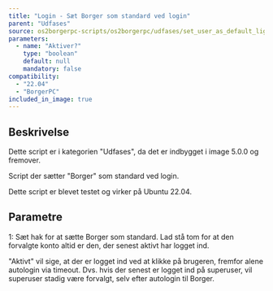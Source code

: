 ```yaml
---
title: "Login - Sæt Borger som standard ved login"
parent: "Udfases"
source: os2borgerpc-scripts/os2borgerpc/udfases/set_user_as_default_lightdm_user.sh
parameters:
  - name: "Aktiver?"
    type: "boolean"
    default: null
    mandatory: false
compatibility:  
  - "22.04"
  - "BorgerPC"
included_in_image: true
---
```


## Beskrivelse
Dette script er i kategorien "Udfases", da det er indbygget i image 5.0.0 og fremover.

Script der sætter "Borger" som standard ved login.

Dette script er blevet testet og virker på Ubuntu 22.04.

## Parametre
1: Sæt hak for at sætte Borger som standard. Lad stå tom for at  den forvalgte konto altid er den, der senest aktivt har logget ind.

"Aktivt" vil sige, at der er logget ind ved at klikke på brugeren, fremfor alene autologin via timeout. Dvs. hvis der senest er logget ind på superuser, vil superuser stadig være forvalgt, selv efter autologin til Borger.

